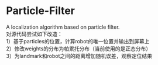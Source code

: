 # Particle-Filter
A localization algorithm based on particle filter.  
对源代码尝试如下改造：  
1）基于particles的位置，计算robot的唯一位置并输出到屏幕上  
2）修改weights的分布为帕累托分布（当前使用的是正态分布）  
3）为landmark和robot之间的距离增加随机误差，观察定位结果


